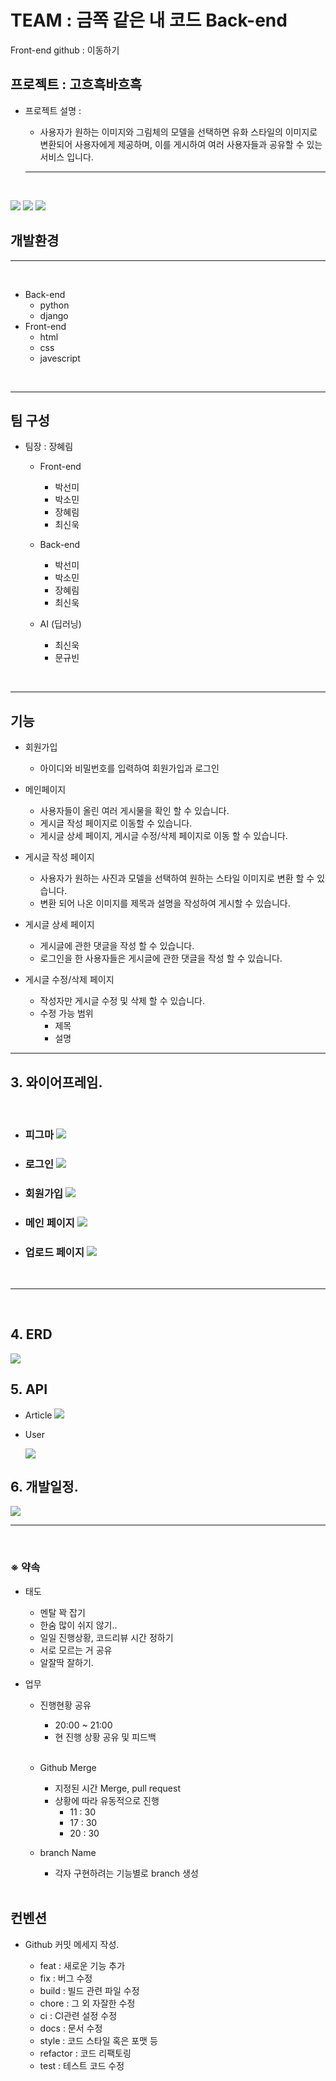 # TEAM : 금쪽 같은 내 코드 Back-end

Front-end github : <a src="https://github.com/timeiscoal/project-front-end-2-">이동하기</a>
<br>

## 프로젝트 : 고흐흑바흐흑

- 프로젝트 설명 :

  - <p> 사용자가 원하는 이미지와 그림체의 모델을 선택하면 유화 스타일의 이미지로 변환되어 사용자에게 제공하며, 이를 게시하여 여러 사용자들과 공유할 수 있는 서비스 입니다. </p>

  ***

<br>

<img src="https://img.shields.io/badge/python-skyblue??style=for-the-badge&logo=appveyor&logoColor=white"/> <img src="https://img.shields.io/badge/Django-green??style=for-the-badge&logo=appveyor&logoColor=white"/> <img src="https://img.shields.io/badge/javascript-red??style=for-the-badge&logo=appveyor&logoColor=white"/>

## 개발환경

---

<br>

- Back-end
  - python
  - django
- Front-end
  - html
  - css
  - javescript

<br>

---

## 팀 구성

- 팀장 : 장혜림

  - Front-end

    - 박선미
    - 박소민
    - 장혜림
    - 최신욱

  - Back-end

    - 박선미
    - 박소민
    - 장혜림
    - 최신욱

  - AI (딥러닝)

    - 최신욱
    - 문규빈

<br>

---

## 기능

- 회원가입

  - 아이디와 비밀번호를 입력하여 회원가입과 로그인

- 메인페이지

  - 사용자들이 올린 여러 게시물을 확인 할 수 있습니다.
  - 게시글 작성 페이지로 이동할 수 있습니다.
  - 게시글 상세 페이지, 게시글 수정/삭제 페이지로 이동 할 수 있습니다.

- 게시글 작성 페이지

  - 사용자가 원하는 사진과 모델을 선택하여 원하는 스타일 이미지로 변환 할 수 있습니다.
  - 변환 되어 나온 이미지를 제목과 설명을 작성하여 게시할 수 있습니다.

- 게시글 상세 페이지

  - 게시글에 관한 댓글을 작성 할 수 있습니다.
  - 로그인을 한 사용자들은 게시글에 관한 댓글을 작성 할 수 있습니다.

- 게시글 수정/삭제 페이지

  - 작성자만 게시글 수정 및 삭제 할 수 있습니다.
  - 수정 가능 범위
    - 제목
    - 설명

---

## 3. 와이어프레임.

<br>

- <h3>피그마
  <img src="https://user-images.githubusercontent.com/113073492/203249445-64bbbf8f-e58e-494e-8907-40d9a928ce0f.png">

  <br>

- <h3>로그인
  <img src="https://user-images.githubusercontent.com/113073492/203248566-c7aa1b6d-eb15-4a74-bcaa-ade9721a6f4e.png">

  <br>

- <h3>회원가입
  <img src="https://user-images.githubusercontent.com/113073492/203248792-19c74d17-a8b4-4ac4-bfdf-792e1208f964.png">

  <br>

- <h3>메인 페이지  
  <img src="https://user-images.githubusercontent.com/113073492/203248918-38a4eb38-5836-4e51-9261-1bfcd4bb3430.png">

  <br>

- <h3>업로드 페이지  
  <img src="https://user-images.githubusercontent.com/113073492/203249069-2372f759-7ab4-4d2e-9608-f7ae5822d085.png">

<br>

---

<br>

## 4. ERD

<img src="https://user-images.githubusercontent.com/113073492/204122070-d7a75ab3-411f-464b-9fa2-5e8058fef4e3.png">

<br>

## 5. API

- Article
  <img src="https://user-images.githubusercontent.com/113073492/204122106-3074bfdc-cf12-4950-9524-5065693e7788.png">

- User

  <img src="https://user-images.githubusercontent.com/113073492/204122171-a7792072-f215-4c3d-9999-446363f05c30.png">

## 6. 개발일정.

<img src="https://user-images.githubusercontent.com/113073492/203248241-bb1702cc-cdde-4906-973e-c80f7574af28.png">

<br>

---

<br>

### ※ 약속

- 태도

  - 멘탈 꽉 잡기
  - 한숨 많이 쉬지 않기..
  - 일일 진행상황, 코드리뷰 시간 정하기
  - 서로 모르는 거 공유
  - 알잘딱 잘하기.

- 업무

  - 진행현황 공유

    - 20:00 ~ 21:00
    - 현 진행 상황 공유 및 피드백

    <br>

  - Github Merge

    - 지정된 시간 Merge, pull request
    - 상황에 따라 유동적으로 진행
      - 11 : 30
      - 17 : 30
      - 20 : 30

  - branch Name

    - 각자 구현하려는 기능별로 branch 생성

  <br>

## 컨벤션

- Github 커밋 메세지 작성.

  - feat : 새로운 기능 추가
  - fix : 버그 수정
  - build : 빌드 관련 파일 수정
  - chore : 그 외 자잘한 수정
  - ci : CI관련 설정 수정
  - docs : 문서 수정
  - style : 코드 스타일 혹은 포맷 등
  - refactor : 코드 리팩토링
  - test : 테스트 코드 수정
